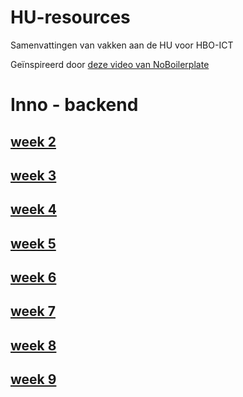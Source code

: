 # HU-resources
Samenvattingen van vakken aan de HU voor HBO-ICT

Geïnspireerd door [deze video van NoBoilerplate](https://youtu.be/WgV6M1LyfNY)


# Inno - backend
## [week 2](wiki/Week-2-‐-Tactical-DDD)
## [week 3](wiki/Week-3-‐-RPC)
## [week 4](wiki/Week-4-‐-Monoliet-Analyse)
## [week 5](wiki/Week-5-‐-Messaging)
## [week 6](wiki/Week-6-‐-DDD-&-Aggregates)
## [week 7](wiki/Week-7-‐-RDBMSA)
## [week 8](wiki/Week-8-‐-NoSQL)
## [week 9](wiki/Week-9-‐-CAP-Clusters-Consistency)